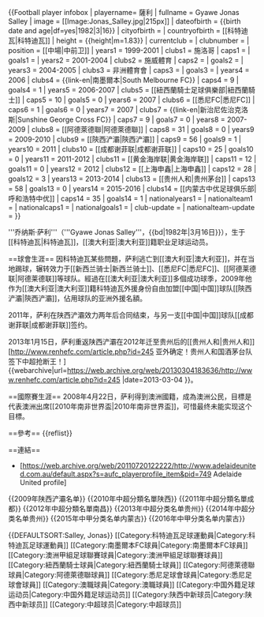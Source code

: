 {{Football player infobox
| playername= 薩利
| fullname = Gyawe Jonas Salley
| image = [[Image:Jonas_Salley.jpg|215px]] 
| dateofbirth = {{birth date and age|df=yes|1982|3|16}}
| cityofbirth = 
| countryofbirth = [[科特迪瓦|科特迪瓦]] 
| height = {{height|m=1.83}}
| currentclub  = 
| clubnumber = 
| position = [[中場|中前卫]]
| years1 = 1999-2001
| clubs1 = 施洛哥
| caps1 = 
| goals1 = 
| years2 = 2001-2004
| clubs2 = 施威體育
| caps2 = 
| goals2 = 
| years3 = 2004-2005
| clubs3 = 非洲體育會
| caps3 = 
| goals3 = 
| years4 = 2006
| clubs4 = {{link-en|南墨爾本|South Melbourne FC}}
| caps4 = 9
| goals4 = 1
| years5 = 2006-2007
| clubs5 = [[紐西蘭騎士足球俱樂部|紐西蘭騎士]]
| caps5 = 10
| goals5 = 0
| years6 = 2007
| clubs6 = [[悉尼FC|悉尼FC]]
| caps6 = 1
| goals6 = 0
| years7 = 2007
| clubs7 = {{link-en|新治尼佐治克洛斯|Sunshine George Cross FC}}
| caps7 = 9
| goals7 = 0
| years8 = 2007-2009
| clubs8 = [[阿德萊德聯|阿德萊德聯]]
| caps8 = 31
| goals8 = 0
| years9 = 2009-2010
| clubs9 = [[陝西浐灞|陝西浐灞]]
| caps9 = 56
| goals9 = 1
| years10 = 2011
| clubs10 = [[成都谢菲联|成都谢菲联]]
| caps10 = 25
| goals10 = 0
| years11 = 2011-2012
| clubs11 = [[黄金海岸联|黄金海岸联]]
| caps11 = 12
| goals11 = 0
| years12 = 2012
| clubs12 = [[上海申鑫|上海申鑫]]
| caps12 = 28
| goals12 = 3
| years13 = 2013-2014
| clubs13 = [[贵州人和|贵州茅台]]
| caps13 = 58
| goals13 = 0
| years14 = 2015-2016
| clubs14 = [[内蒙古中优足球俱乐部|呼和浩特中优]]
| caps14 = 35
| goals14 = 1
| nationalyears1 = 
| nationalteam1 = 
| nationalcaps1 = 
| nationalgoals1 = 
| club-update = 
| nationalteam-update = 
}}

'''乔纳斯·萨利'''（'''Gyawe Jonas Salley'''，{{bd|1982年|3月16日}}），生于[[科特迪瓦|科特迪瓦]]，[[澳大利亚|澳大利亚]]籍职业足球运动员。

==球會生涯==
因科特迪瓦某些問題，萨利逃亡到[[澳大利亚|澳大利亚]]，并在当地踢球，辗转效力于[[新西兰骑士|新西兰骑士]]、[[悉尼FC|悉尼FC]]、[[阿德莱德联|阿德莱德联]]等球队。經過在[[澳大利亚|澳大利亚]]多個成功球季，2009年他作为[[澳大利亚|澳大利亚]]籍科特迪瓦外援身份自由加盟[[中国|中国]]球队[[陝西浐灞|陝西浐灞]]，佔用球队的亚洲外援名額。

2011年，萨利在陕西浐灞效力两年后合同结束，与另一支[[中国|中国]]球队[[成都谢菲联|成都谢菲联]]签约。

2013年1月15日，萨利重返陕西浐灞在2012年迁至贵州后的[[贵州人和|贵州人和]]<ref>[http://www.renhefc.com/article.php?id=245 亚外确定！贵州人和国酒茅台队签下中超抢断王！] {{webarchive|url=https://web.archive.org/web/20130304183636/http://www.renhefc.com/article.php?id=245 |date=2013-03-04 }}</ref>。

==國際賽生涯==
2008年4月22日，萨利得到澳洲國籍，成為澳洲公民，目標是代表澳洲出席[[2010年南非世界盃|2010年南非世界盃]]，可惜最终未能实现这个目標。

==參考==
{{reflist}}

==連結==
* [https://web.archive.org/web/20110720122222/http://www.adelaideunited.com.au/default.aspx?s=aufc_playerprofile_item&pid=749 Adelaide United profile]

{{2009年陕西浐灞名单}}
{{2010年中超分類名單陕西}}
{{2011年中超分類名單成都}}
{{2012年中超分類名單南昌}}
{{2013年中超分类名单贵州}}
{{2014年中超分类名单贵州}}
{{2015年中甲分类名单内蒙古}}
{{2016年中甲分类名单内蒙古}}

{{DEFAULTSORT:Salley, Jonas}}
[[Category:科特迪瓦足球運動員|Category:科特迪瓦足球運動員]]
[[Category:南墨爾本FC球員|Category:南墨爾本FC球員]]
[[Category:澳洲甲組足球聯賽球員|Category:澳洲甲組足球聯賽球員]]
[[Category:紐西蘭騎士球員|Category:紐西蘭騎士球員]]
[[Category:阿德萊德聯球員|Category:阿德萊德聯球員]]
[[Category:悉尼足球會球員|Category:悉尼足球會球員]]
[[Category:澳職球員|Category:澳職球員]]
[[Category:中国外籍足球运动员|Category:中国外籍足球运动员]]
[[Category:陕西中新球员|Category:陕西中新球员]]
[[Category:中超球员|Category:中超球员]]